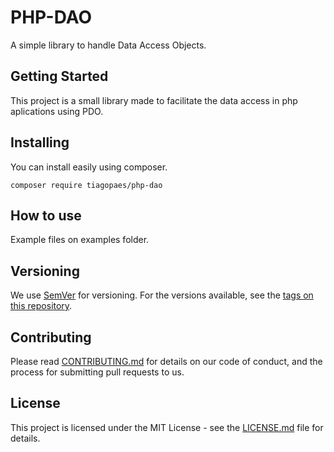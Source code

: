 # PHP-DAO
 A simple library to handle Data Access Objects.

## Getting Started

This project is a small library made to facilitate the data access in php aplications using PDO.


## Installing

You can install easily using composer.

```
composer require tiagopaes/php-dao
```

## How to use

Example files on examples folder.

## Versioning

We use [SemVer](http://semver.org/) for versioning. For the versions available, see the [tags on this repository](https://github.com/tiagopaes/php-dao/tags). 


## Contributing

Please read [CONTRIBUTING.md](https://github.com/tiagopaes/php-dao/blob/master/CONTRIBUTING.md) for details on our code of conduct, and the process for submitting pull requests to us.

## License

This project is licensed under the MIT License - see the [LICENSE.md](LICENSE.md) file for details.
